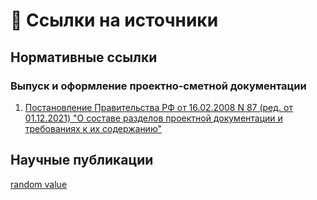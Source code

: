 # 🔗 Ссылки на источники

## Нормативные ссылки

### Выпуск и оформление проектно-сметной документации

1. [Постановление Правительства РФ от 16.02.2008 N 87 (ред. от 01.12.2021) "О составе разделов проектной документации и требованиях к их содержанию"](http://government.ru/docs/all/63014/)

## Научные публикации
[random value]: 50
[random value]
